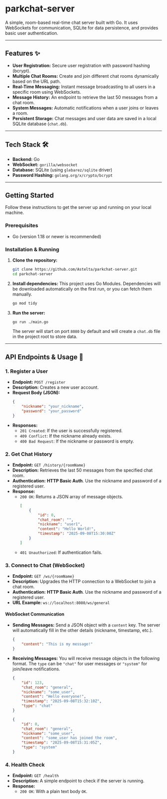 # parkchat-server

A simple, room-based real-time chat server built with Go. It uses WebSockets for communication, SQLite for data persistence, and provides basic user authentication.

-----

## Features ✨

  * **User Registration:** Secure user registration with password hashing (bcrypt).
  * **Multiple Chat Rooms:** Create and join different chat rooms dynamically based on the URL path.
  * **Real-Time Messaging:** Instant message broadcasting to all users in a specific room using WebSockets.
  * **Message History:** An endpoint to retrieve the last 50 messages from a chat room.
  * **System Messages:** Automatic notifications when a user joins or leaves a room.
  * **Persistent Storage:** Chat messages and user data are saved in a local SQLite database (`chat.db`).

-----

## Tech Stack 🛠️

  * **Backend:** Go
  * **WebSocket:** `gorilla/websocket`
  * **Database:** SQLite (using `glebarez/sqlite` driver)
  * **Password Hashing:** `golang.org/x/crypto/bcrypt`

-----

## Getting Started

Follow these instructions to get the server up and running on your local machine.

### Prerequisites

  * Go (version 1.18 or newer is recommended)

### Installation & Running

1.  **Clone the repository:**

    ```sh
    git clone https://github.com/Astelta/parkchat-server.git
    cd parkchat-server
    ```

2.  **Install dependencies:**
    This project uses Go Modules. Dependencies will be downloaded automatically on the first run, or you can fetch them manually.

    ```sh
    go mod tidy
    ```

3.  **Run the server:**

    ```sh
    go run ./main.go
    ```

    The server will start on port `8080` by default and will create a `chat.db` file in the project root to store data.

-----

## API Endpoints & Usage 📖

### 1\. Register a User

  * **Endpoint:** `POST /register`
  * **Description:** Creates a new user account.
  * **Request Body (JSON):**
    ```json
    {
        "nickname": "your_nickname",
        "password": "your_password"
    }
    ```
  * **Responses:**
      * `201 Created`: If the user is successfully registered.
      * `409 Conflict`: If the nickname already exists.
      * `400 Bad Request`: If the nickname or password is empty.

### 2\. Get Chat History

  * **Endpoint:** `GET /history/{roomName}`
  * **Description:** Retrieves the last 50 messages from the specified chat room.
  * **Authentication:** **HTTP Basic Auth**. Use the nickname and password of a registered user.
  * **Response:**
      * `200 OK`: Returns a JSON array of message objects.
        ```json
        [
            {
                "id": 0,
                "chat_room": "",
                "nickname": "user1",
                "content": "Hello World!",
                "timestamp": "2025-09-08T15:30:00Z"
            }
        ]
        ```
      * `401 Unauthorized`: If authentication fails.

### 3\. Connect to Chat (WebSocket)

  * **Endpoint:** `GET /ws/{roomName}`
  * **Description:** Upgrades the HTTP connection to a WebSocket to join a chat room.
  * **Authentication:** **HTTP Basic Auth**. Use the nickname and password of a registered user.
  * **URL Example:** `ws://localhost:8080/ws/general`

#### **WebSocket Communication**

  * **Sending Messages:** Send a JSON object with a `content` key. The server will automatically fill in the other details (nickname, timestamp, etc.).

    ```json
    {
        "content": "This is my message!"
    }
    ```

  * **Receiving Messages:** You will receive message objects in the following format. The `type` can be `"chat"` for user messages or `"system"` for join/leave notifications.

    ```json
    {
        "id": 123,
        "chat_room": "general",
        "nickname": "some_user",
        "content": "Hello everyone!",
        "timestamp": "2025-09-08T15:32:10Z",
        "type": "chat"
    }
    ```

    ```json
    {
        "id": 0,
        "chat_room": "general",
        "nickname": "some_user",
        "content": "some_user has joined the room",
        "timestamp": "2025-09-08T15:31:05Z",
        "type": "system"
    }
    ```

### 4\. Health Check

  * **Endpoint:** `GET /health`
  * **Description:** A simple endpoint to check if the server is running.
  * **Response:**
      * `200 OK`: With a plain text body `OK`.
